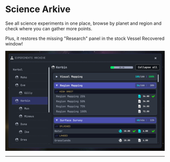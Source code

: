 # Science Arkive

See all science experiments in one place, browse by planet and region and check where you can gather more points.

Plus, it restores the missing "Research" panel in the stock Vessel Recovered window!

![Science Arkive in game screen](public/science-arkive-banner-big.png)

---





